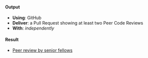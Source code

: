 #### Output
- **Using**: GitHub
- **Deliver**: a Pull Request showing at least two Peer Code Reviews
- **With**: *independently*

#### Result
- [Peer review by senior fellows](https://github.com/andela-oakinwa/inverted-index/pull/5#discussion_r109314589)
